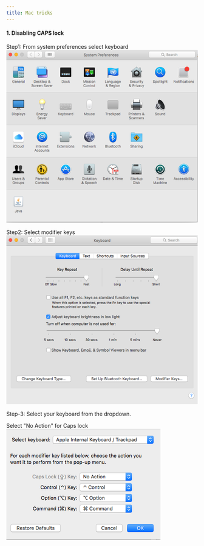 ```yaml
---
title: Mac tricks
---
```


#### 1. Disabling CAPS lock

Step1: From system preferences select keyboard
![step-1](/assets/disable-caps-lock-1.png)

Step2: Select modifier keys
![step-2](/assets/disable-caps-lock-2.png)

Step-3: Select your keyboard from the dropdown.

Select "No Action" for Caps lock
![step-3](/assets/disable-caps-lock-3.png)

